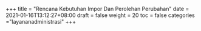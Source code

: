 +++
title = "Rencana Kebutuhan Impor Dan Perolehan Perubahan"
date = 2021-01-16T13:12:27+08:00
draft = false
weight = 20
toc = false
categories ="layananadministrasi"
+++